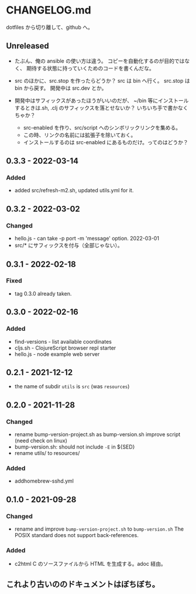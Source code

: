 # CHANGELOG.md

dotfiles から切り離して、github へ。

## Unreleased
- たぶん、俺の ansible の使い方は違う。
  コピーを自動化するのが目的ではなく、
  期待する状態に持っていくためのコードを書くんだな。

- src のほかに、src.stop を作ったらどうか？
  src は bin へ行く。
  src.stop は bin から戻す。
  開発中は src.dev とか。

- 開発中はサフィックスがあったほうがいいのだが、
  ~/bin 等にインストールするときは.sh, .clj のサフィックスを落とせないか？
  いちいち手で書かなくちゃか？
  - src-enabled を作り、src/script へのシンボリックリンクを集める。
  - この時、リンクの名前には拡張子を除いておく。
  - インストールするのは src-enabled にあるものだけ。ってのはどうか？


## 0.3.3 - 2022-03-14
### Added
- added src/refresh-m2.sh, updated utils.yml for it.

## 0.3.2 - 2022-03-02
### Changed
- hello.js - can take -p port -m 'message' option. 2022-03-01
- src/* にサフィックスを付与（全部じゃない）。

## 0.3.1 - 2022-02-18
### Fixed
- tag 0.3.0 already taken.

## 0.3.0 - 2022-02-16
### Added
- find-versions - list available coordinates
- cljs.sh - ClojureScript browser repl starter
- hello.js - node example web server

## 0.2.1 - 2021-12-12
* the name of subdir `utils` is `src` (was `resources`)

## 0.2.0 - 2021-11-28
### Changed
* rename bump-version-project.sh as bump-version.sh
  improve script (need check on linux)
* bump-version.sh: should not include `-E` in ${SED}
* rename utils/ to resources/
### Added
* addhomebrew-sshd.yml

## 0.1.0 - 2021-09-28
### Changed
* rename and improve `bump-version-project.sh` to `bump-version.sh`
  The POSIX standard does not support back-references.
### Added
* c2html
  C のソースファイルから HTML を生成する。adoc 経由。


## これより古いののドキュメントはぼちぼち。
